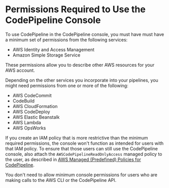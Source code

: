 # Permissions Required to Use the CodePipeline Console<a name="security-iam-permissions-console"></a>

To use CodePipeline in the CodePipeline console, you must have must have a minimum set of permissions from the following services:
+ AWS Identity and Access Management
+ Amazon Simple Storage Service

These permissions allow you to describe other AWS resources for your AWS account\.

Depending on the other services you incorporate into your pipelines, you might need permissions from one or more of the following:
+ AWS CodeCommit
+ CodeBuild
+ AWS CloudFormation
+ AWS CodeDeploy
+ AWS Elastic Beanstalk
+ AWS Lambda
+ AWS OpsWorks

If you create an IAM policy that is more restrictive than the minimum required permissions, the console won't function as intended for users with that IAM policy\. To ensure that those users can still use the CodePipeline console, also attach the `AWSCodePipelineReadOnlyAccess` managed policy to the user, as described in [AWS Managed \(Predefined\) Policies for CodePipeline](managed-policies.md)\.

You don't need to allow minimum console permissions for users who are making calls to the AWS CLI or the CodePipeline API\.